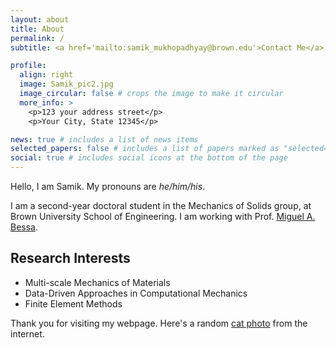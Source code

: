 ```yaml
---
layout: about
title: About
permalink: /
subtitle: <a href='mailto:samik_mukhopadhyay@brown.edu'>Contact Me</a>

profile:
  align: right
  image: Samik_pic2.jpg
  image_circular: false # crops the image to make it circular
  more_info: >
    <p>123 your address street</p>
    <p>Your City, State 12345</p>

news: true # includes a list of news items
selected_papers: false # includes a list of papers marked as "selected={true}"
social: true # includes social icons at the bottom of the page
---
```

Hello, I am Samik. My pronouns are <i>he/him/his</i>.

I am a second-year doctoral student in the Mechanics of Solids group, at Brown University School of Engineering. I am working with Prof. <a href='https://mabessa.github.io/'>Miguel A. Bessa</a>.

<h2> Research Interests </h2>
<ul>
  <li>Multi-scale Mechanics of Materials</li>
  <li>Data-Driven Approaches in Computational Mechanics</li>
  <li>Finite Element Methods</li>
</ul>

Thank you for visiting my webpage. Here's a random <a href='https://www.reddit.com/r/cats/comments/1gqf6dq/he_protected_two_baby_kittens_against_5_other/'>cat photo</a> from the internet.